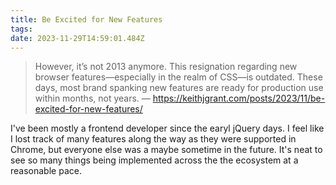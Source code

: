 ```yaml
---
title: Be Excited for New Features
tags:
date: 2023-11-29T14:59:01.484Z
---
```

> However, it’s not 2013 anymore. This resignation regarding new browser features—especially in the realm of CSS—is outdated. These days, most brand spanking new features are ready for production use within months, not years. — https://keithjgrant.com/posts/2023/11/be-excited-for-new-features/

I've been mostly a frontend developer since the earyl jQuery days. I feel like I lost track of many features along the way as they were supported in Chrome, but everyone else was a maybe sometime in the future. It's neat to see so many things being implemented across the the ecosystem at a reasonable pace. 
